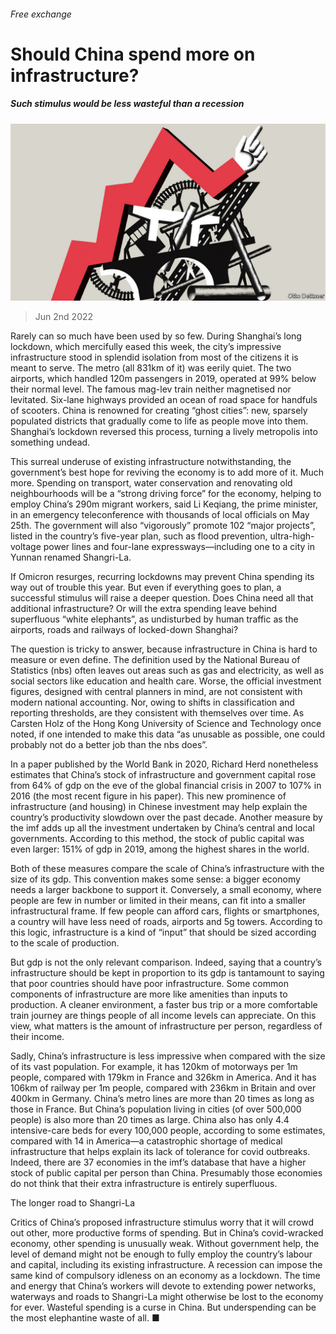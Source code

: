 ###### Free exchange

# Should China spend more on infrastructure? 

##### Such stimulus would be less wasteful than a recession 

![image](images/20220604_FND000.jpg) 

> Jun 2nd 2022 

Rarely can so much have been used by so few. During Shanghai’s long lockdown, which mercifully eased this week, the city’s impressive infrastructure stood in splendid isolation from most of the citizens it is meant to serve. The metro (all 831km of it) was eerily quiet. The two airports, which handled 120m passengers in 2019, operated at 99% below their normal level. The famous mag-lev train neither magnetised nor levitated. Six-lane highways provided an ocean of road space for handfuls of scooters. China is renowned for creating “ghost cities”: new, sparsely populated districts that gradually come to life as people move into them. Shanghai’s lockdown reversed this process, turning a lively metropolis into something undead. 

This surreal underuse of existing infrastructure notwithstanding, the government’s best hope for reviving the economy is to add more of it. Much more. Spending on transport, water conservation and renovating old neighbourhoods will be a “strong driving force” for the economy, helping to employ China’s 290m migrant workers, said Li Keqiang, the prime minister, in an emergency teleconference with thousands of local officials on May 25th. The government will also “vigorously” promote 102 “major projects”, listed in the country’s five-year plan, such as flood prevention, ultra-high-voltage power lines and four-lane expressways—including one to a city in Yunnan renamed Shangri-La.

If Omicron resurges, recurring lockdowns may prevent China spending its way out of trouble this year. But even if everything goes to plan, a successful stimulus will raise a deeper question. Does China need all that additional infrastructure? Or will the extra spending leave behind superfluous “white elephants”, as undisturbed by human traffic as the airports, roads and railways of locked-down Shanghai?

The question is tricky to answer, because infrastructure in China is hard to measure or even define. The definition used by the National Bureau of Statistics (nbs) often leaves out areas such as gas and electricity, as well as social sectors like education and health care. Worse, the official investment figures, designed with central planners in mind, are not consistent with modern national accounting. Nor, owing to shifts in classification and reporting thresholds, are they consistent with themselves over time. As Carsten Holz of the Hong Kong University of Science and Technology once noted, if one intended to make this data “as unusable as possible, one could probably not do a better job than the nbs does”.

In a paper published by the World Bank in 2020, Richard Herd nonetheless estimates that China’s stock of infrastructure and government capital rose from 64% of gdp on the eve of the global financial crisis in 2007 to 107% in 2016 (the most recent figure in his paper). This new prominence of infrastructure (and housing) in Chinese investment may help explain the country’s productivity slowdown over the past decade. Another measure by the imf adds up all the investment undertaken by China’s central and local governments. According to this method, the stock of public capital was even larger: 151% of gdp in 2019, among the highest shares in the world. 

Both of these measures compare the scale of China’s infrastructure with the size of its gdp. This convention makes some sense: a bigger economy needs a larger backbone to support it. Conversely, a small economy, where people are few in number or limited in their means, can fit into a smaller infrastructural frame. If few people can afford cars, flights or smartphones, a country will have less need of roads, airports and 5g towers. According to this logic, infrastructure is a kind of “input” that should be sized according to the scale of production. 

But gdp is not the only relevant comparison. Indeed, saying that a country’s infrastructure should be kept in proportion to its gdp is tantamount to saying that poor countries should have poor infrastructure. Some common components of infrastructure are more like amenities than inputs to production. A cleaner environment, a faster bus trip or a more comfortable train journey are things people of all income levels can appreciate. On this view, what matters is the amount of infrastructure per person, regardless of their income.

Sadly, China’s infrastructure is less impressive when compared with the size of its vast population. For example, it has 120km of motorways per 1m people, compared with 179km in France and 326km in America. And it has 106km of railway per 1m people, compared with 236km in Britain and over 400km in Germany. China’s metro lines are more than 20 times as long as those in France. But China’s population living in cities (of over 500,000 people) is also more than 20 times as large. China also has only 4.4 intensive-care beds for every 100,000 people, according to some estimates, compared with 14 in America—a catastrophic shortage of medical infrastructure that helps explain its lack of tolerance for covid outbreaks. Indeed, there are 37 economies in the imf’s database that have a higher stock of public capital per person than China. Presumably those economies do not think that their extra infrastructure is entirely superfluous. 

The longer road to Shangri-La

Critics of China’s proposed infrastructure stimulus worry that it will crowd out other, more productive forms of spending. But in China’s covid-wracked economy, other spending is unusually weak. Without government help, the level of demand might not be enough to fully employ the country’s labour and capital, including its existing infrastructure. A recession can impose the same kind of compulsory idleness on an economy as a lockdown. The time and energy that China’s workers will devote to extending power networks, waterways and roads to Shangri-La might otherwise be lost to the economy for ever. Wasteful spending is a curse in China. But underspending can be the most elephantine waste of all. ■






